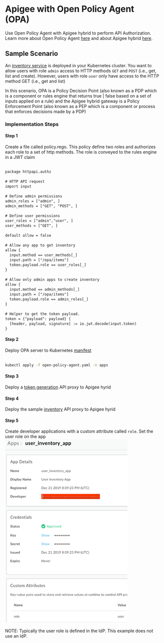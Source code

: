 # Apigee with Open Policy Agent (OPA)

Use Open Policy Agent with Apigee hybrid to perform API Authorization. Learn more about Open Policy Agent [here](http://openpolicyagent.org/) and about Apigee hybrid [here](https://docs.apigee.com/hybrid).

## Sample Scenario

An [inventory service](https://github.com/srinandan/sample-apps/tree/master/inventory) is deployed in your Kubernetes cluster. You want to allow users with role `admin` access to HTTP methods `GET` and `POST` (i.e., get, list and create). However, users with role `user` only have access to the HTTP method GET (i.e., get and list)

In this scenario, OPA is a Policy Decision Point (also known as a PDP which is a component or rules engine that returns true | false based on a set of inputs applied on a rule) and the Apigee hybrid gateway is a Policy Enforcement Point (also known as a PEP which is a component or process that enforces decisions made by a PDP)

### Implementation Steps

#### Step 1

Create a file called policy.rego. This policy define two roles and authorizes each role to a set of http methods. The role is conveyed to the rules engine in a JWT claim

```

package httpapi.authz

# HTTP API request
import input

# Define admin permissions
admin_roles = ["admin", ]
admin_methods = ["GET", "POST", ]

# Define user permissions
user_roles = ["admin","user", ]
user_methods = ["GET", ]

default allow = false

# Allow any app to get inventory
allow {
  input.method == user_methods[_]
  input.path = ["/opa/items"]
  token.payload.role == user_roles[_]
}

# Allow only admin apps to create inventory
allow {
  input.method == admin_methods[_]
  input.path = ["/opa/items"]
  token.payload.role == admin_roles[_]
}

# Helper to get the token payload.
token = {"payload": payload} {
  [header, payload, signature] := io.jwt.decode(input.token)
}
```

#### Step 2

Deploy OPA server to Kubernetes [manifest](./open-policy-agent.yaml)

```bash

kubectl apply -f open-policy-agent.yaml -n apps
```

#### Step 3

Deploy a [token generation](./token-service) API proxy to Apigee hyrid

#### Step 4

Deploy the sample [inventory](./sample-service) API proxy to Apigee hyrid

#### Step 5

Create developer applications with a custom attribute called `role`. Set the user role on the app
<img src="./img/rOE01ccx6fU.png" width="400" height="600">

NOTE: Typically the user role is defined in the IdP. This example does not use an IdP.